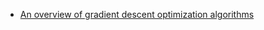 * [An overview of gradient descent optimization algorithms](http://ruder.io/optimizing-gradient-descent/index.html#rmsprop)